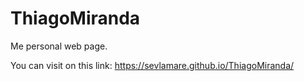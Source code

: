 # ThiagoMiranda
Me personal web page.

You can visit on this link:
https://sevlamare.github.io/ThiagoMiranda/
